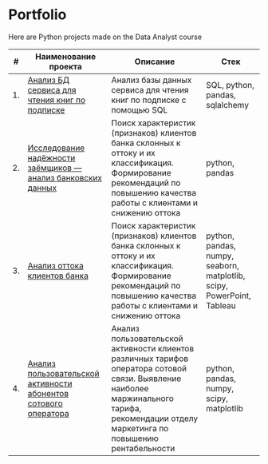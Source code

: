# Portfolio
 Here are Python projects made on the Data Analyst course

| #    | Наименование проекта                | Описание                                                     | Стек                                                         |
| ---- | ------------------------------------------------------------ | ------------------------------------------------------------ | ------------------------------------------------------------ |
| 1.   | [Анализ БД сервиса для чтения книг по подписке](https://github.com/Avkiselev2/DA_project_Ypracticum/tree/main/Book%20Reading%20Service) | Анализ базы данных сервиса для чтения книг по подписке с помощью SQL | SQL, python, pandas, sqlalchemy       |
| 2.   | [Исследование надёжности заёмщиков — анализ банковских данных](https://github.com/Avkiselev2/DA_project_Ypracticum/tree/main/Borrower%20Research) | Поиск характеристик (признаков) клиентов банка склонных к оттоку и их классификация. Формирование рекомендаций по повышению качества работы с клиентами и снижению оттока | python, pandas |
| 3.   | [Анализ оттока клиентов банка](https://github.com/Avkiselev2/DA_project_Ypracticum/tree/main/Customer%20outflow) | Поиск характеристик (признаков) клиентов банка склонных к оттоку и их классификация. Формирование рекомендаций по повышению качества работы с клиентами и снижению оттока             | python, pandas, numpy, seaborn, matplotlib, scipy, PowerPoint, Tableau |
| 4.   | [Анализ пользовательской активности абонентов сотового оператора](https://github.com/Avkiselev2/DA_project_Ypracticum/tree/main/Telecom%20tariffs) | Анализ пользовательской активности клиентов различных тарифов оператора сотовой связи. Выявление наиболее маржинального тарифа, рекомендации отделу маркетинга по повышению рентабельности             | python, pandas, numpy, scipy, matplotlib |
